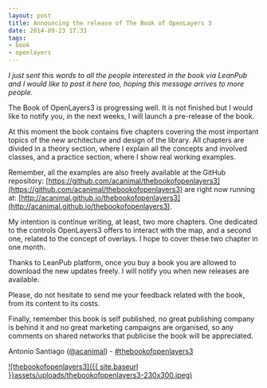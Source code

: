 ```yaml
---
layout: post
title: Announcing the release of The Book of OpenLayers 3
date: 2014-09-23 17:33
tags:
- book
- openlayers
---
```

_I just sent this words to all the people interested in the book via LeanPub and I would like to post it here too, hoping this message arrives to more people._

The Book of OpenLayers3 is progressing well. It is not finished but I would like to notify you, in the next weeks, I will launch a pre-release of the book.

At this moment the book contains five chapters covering the most important topics of the new architecture and design of the library. All chapters are divided in a theory section, where I explain all the concepts and involved classes, and a practice section, where I show real working examples.

Remember, all the examples are also freely available at the GitHub repository: [https://github.com/acanimal/thebookofopenlayers3](https://github.com/acanimal/thebookofopenlayers3) are right now running at: [http://acanimal.github.io/thebookofopenlayers3](http://acanimal.github.io/thebookofopenlayers3).

My intention is continue writing, at least, two more chapters. One dedicated to the controls OpenLayers3 offers to interact with the map, and a second one, related to the concept of overlays. I hope to cover these two chapter in one month.

Thanks to LeanPub platform, once you buy a book you are allowed to download the new updates freely. I will notify you when new releases are available.

Please, do not hesitate to send me your feedback related with the book, from its content to its costs.

Finally, remember this book is self published, no great publishing company is behind it and no great marketing campaigns are organised, so any comments on shared networks that publicise the book will be appreciated.

Antonio Santiago ([@acanimal](https://twitter.com/acanimal)) - [#thebookofopenlayers3](https://twitter.com/hashtag/thebookofopenlayers3?src=hash)

[![thebookofopenlayers3]({{ site.baseurl }}assets/uploads/thebookofopenlayers3-230x300.jpeg)](https://leanpub.com/thebookofopenlayers3)
